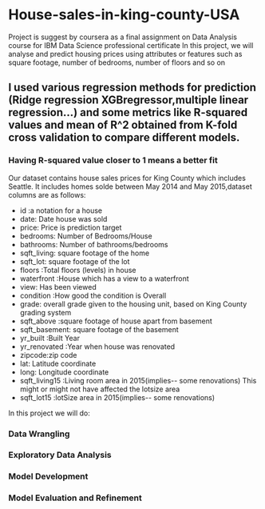 # House-sales-in-king-county-USA
Project is suggest by coursera as a final assignment on Data Analysis course for IBM Data Science professional certificate 
In this project, we will analyse and predict housing prices using attributes or features such as square footage, number of bedrooms, number of floors and so on 
## I used various regression methods for prediction (Ridge regression XGBregressor,multiple linear regression...) and some metrics like R-squared values and mean of R^2 obtained from K-fold cross validation to compare different models.
### Having R-squared value closer to 1 means a better fit
Our dataset contains house sales prices for King County which includes Seattle.
It includes homes solde between May 2014 and May 2015,dataset columns are as follows:

* id :a notation for a house
* date: Date house was sold
* price: Price is prediction target
* bedrooms: Number of Bedrooms/House
* bathrooms: Number of bathrooms/bedrooms
* sqft_living: square footage of the home
* sqft_lot: square footage of the lot
* floors :Total floors (levels) in house
* waterfront :House which has a view to a waterfront
* view: Has been viewed
* condition :How good the condition is Overall
* grade: overall grade given to the housing unit, based on King County grading system
* sqft_above :square footage of house apart from basement
* sqft_basement: square footage of the basement
* yr_built :Built Year
* yr_renovated :Year when house was renovated
* zipcode:zip code
* lat: Latitude coordinate
* long: Longitude coordinate
* sqft_living15 :Living room area in 2015(implies-- some renovations) This might or might not have affected the lotsize area
* sqft_lot15 :lotSize area in 2015(implies-- some renovations)

In this project we will do:
### Data Wrangling
### Exploratory Data Analysis
### Model Development
### Model Evaluation and Refinement


